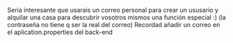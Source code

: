 Seria interesante que usarais un correo personal para crear un ususario y alquilar una casa para descubrir vosotros mismos una función especial :) (la contraseña no tiene q ser la real del correo) 
Recordad añadir un correo en el aplication.properties del back-end 
